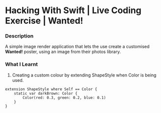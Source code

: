 # Hacking With Swift | Live Coding Exercise | Wanted!

### Description
A simple image render application that lets the use create a customised **Wanted!** poster, using an image from their photos library.



### What I Learnt
1. Creating a custom colour by extending ShapeStyle when Color is being used.
```
extension ShapeStyle where Self == Color {
    static var darkBrown: Color {
        Color(red: 0.3, green: 0.2, blue: 0.1)
    }
}
```

